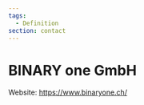 ```yaml
---
tags:
  - Definition
section: contact
---
```

# BINARY one GmbH
Website: <https://www.binaryone.ch/>
